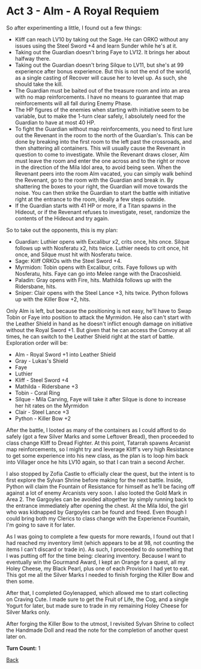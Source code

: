 # Act 3 - Alm - A Royal Requiem

So after experimenting a little, I found out a few things:

- Kliff can reach LV10 by taking out the Sage. He can ORKO without any issues using the Steel Sword +4 and learn Sunder while he's at it.
- Taking out the Guardian doesn't bring Faye to LV12. It brings her about halfway there.
- Taking out the Guardian doesn't bring Silque to LV11, but she's at 99 experience after bonus experience. But this is not the end of the world, as a single casting of Recover will cause her to level up. As such, she should take the kill.
- The Guardian must be baited out of the treasure room and into an area with no map reinforcements. I have no means to guarantee that map reinforcements will all fall during Enemy Phase.
- The HP figures of the enemies when starting with initiative seem to be variable, but to make the 1-turn clear safely, I absolutely need for the Guardian to have at most 40 HP.
- To fight the Guardian without map reinforcements, you need to first lure out the Revenant in the room to the north of the Guardian's. This can be done by breaking into the first room to the left past the crossroads, and then shattering all containers. This will usually cause the Revenant in question to come to investigate. While the Revenant draws closer, Alm must leave the room and enter the one across and to the right or move in the direction of the Mila Idol area, to avoid being seen. When the Revenant peers into the room Alm vacated, you can simply walk behind the Revenant, go to the room with the Guardian and break in. By shattering the boxes to your right, the Guardian will move towards the noise. You can then strike the Guardian to start the battle with initiative right at the entrance to the room, ideally a few steps outside.
- If the Guardian starts with 41 HP or more, if a Titan spawns in the Hideout, or if the Revenant refuses to investigate, reset, randomize the contents of the Hideout and try again.

So to take out the opponents, this is my plan:

- Guardian: Luthier opens with Excalibur x2, crits once, hits once. Silque follows up with Nosferatu x2, hits twice. Luthier needs to crit once, hit once, and Silque must hit with Nosferatu twice.
- Sage: Kliff ORKOs with the Steel Sword +4.
- Myrmidon: Tobin opens with Excalibur, crits. Faye follows up with Nosferatu, hits. Faye can go into Melee range with the Dracoshield.
- Paladin: Gray opens with Fire, hits. Mathilda follows up with the Ridersbane, hits.
- Sniper: Clair opens with the Steel Lance +3, hits twice. Python follows up with the Killer Bow +2, hits.

Only Alm is left, but because the positioning is not easy, he'll have to Swap Tobin or Faye into position to attack the Myrmidon. He also can't start with the Leather Shield in hand as he doesn't inflict enough damage on initiative without the Royal Sword +1. But given that he can access the Convoy at all times, he can switch to the Leather Shield right at the start of battle. Exploration order will be:

- Alm - Royal Sword +1 into Leather Shield
- Gray - Lukas's Shield
- Faye
- Luthier
- Kliff - Steel Sword +4
- Mathilda - Ridersbane +3
- Tobin - Coral Ring
- Silque - Mila Carving, Faye will take it after Silque is done to increase her hit rates on the Myrmidon
- Clair - Steel Lance +3
- Python - Killer Bow +2

After the battle, I looted as many of the containers as I could afford to do safely (got a few Silver Marks and some Leftover Bread), then proceeded to class change Kliff to Dread Fighter. At this point, Tatarrah spawns Arcanist map reinforcements, so I might try and leverage Kliff's very high Resistance to get some experience into his new class, as the plan is to loop him back into Villager once he hits LV10 again, so that I can train a second Archer.

I also stopped by Zofia Castle to officially clear the quest, but the intent is to first explore the Sylvan Shrine before making for the next battle. Inside, Python will claim the Fountain of Resistance for himself as he'll be facing off against a lot of enemy Arcanists very soon. I also looted the Gold Mark in Area 2. The Gargoyles can be avoided altogether by simply running back to the entrance immediately after opening the chest. At the Mila Idol, the girl who was kidnapped by Gargoyles can be found and freed. Even though I could bring both my Clerics to class change with the Experience Fountain, I'm going to save it for later.

As I was going to complete a few quests for more rewards, I found out that I had reached my inventory limit (which appears to be at 98, not counting the items I can't discard or trade in). As such, I proceeded to do something that I was putting off for the time being: clearing inventory. Because I want to eventually win the Gourmand Award, I kept an Orange for a quest, all my Holey Cheese, my Black Pearl, plus one of each Provision I had yet to eat. This got me all the Silver Marks I needed to finish forging the Killer Bow and then some.

After that, I completed Goylenapped, which allowed me to start collecting on Craving Cute. I made sure to get the Fruit of Life, the Cog, and a single Yogurt for later, but made sure to trade in my remaining Holey Cheese for Silver Marks only.

After forging the Killer Bow to the utmost, I revisited Sylvan Shrine to collect the Handmade Doll and read the note for the completion of another quest later on.

**Turn Count:** 1

[Back](../README.md)

